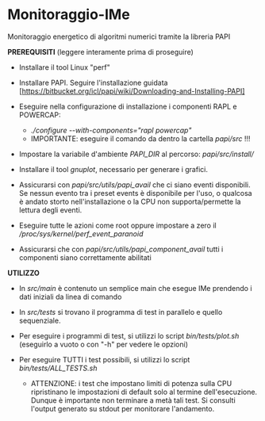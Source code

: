 # Monitoraggio-IMe
Monitoraggio energetico di algoritmi numerici tramite la libreria PAPI


**PREREQUISITI** (leggere interamente prima di proseguire)

  - Installare il tool Linux "perf"

  - Installare PAPI. Seguire l'installazione guidata [https://bitbucket.org/icl/papi/wiki/Downloading-and-Installing-PAPI]
  - Eseguire nella configurazione di installazione i componenti RAPL e POWERCAP:
      - *./configure --with-components="rapl powercap"*
    - IMPORTANTE: eseguire il comando da dentro la cartella *papi/src* !!!
  - Impostare la variabile d'ambiente *PAPI_DIR* al percorso: *papi/src/install/*
  
  - Installare il tool *gnuplot*, necessario per generare i grafici.
		
  - Assicurarsi con *papi/src/utils/papi_avail* che ci siano eventi disponibili. Se nessun evento tra i preset events è disponibile per l'uso, o qualcosa è andato storto nell'installazione o la CPU non supporta/permette la lettura degli eventi.
  - Eseguire tutte le azioni come root oppure impostare a zero il */proc/sys/kernel/perf_event_paranoid*
  - Assicurarsi che con *papi/src/utils/papi_component_avail* tutti i componenti siano correttamente abilitati
  
  
**UTILIZZO**
  - In *src/main* è contenuto un semplice main che esegue IMe prendendo i dati iniziali da linea di comando
  - In *src/tests* si trovano il programma di test in parallelo e quello sequenziale.
  
  - Per eseguire i programmi di test, si utilizzi lo script *bin/tests/plot.sh* (eseguirlo a vuoto o con "-h" per vedere le opzioni)
  - Per eseguire TUTTI i test possibili, si utilizzi lo script *bin/tests/ALL_TESTS.sh*
     - ATTENZIONE: i test che impostano limiti di potenza sulla CPU ripristinano le impostazioni di default solo al termine dell'esecuzione. Dunque è importante non terminare a metà tali test. Si consulti l'output generato su stdout per monitorare l'andamento.
	
